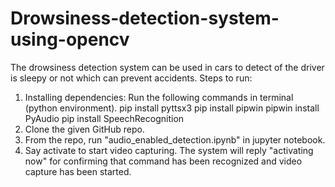 # Drowsiness-detection-system-using-opencv
The drowsiness detection system can be used in cars to detect of the driver is sleepy or not which can prevent accidents.
Steps to run:
1. Installing dependencies:
Run the following commands in terminal (python environment).
      pip install pyttsx3
      pip install pipwin
      pipwin install PyAudio
      pip install SpeechRecognition
2. Clone the given GitHub repo.
3. From the repo, run "audio_enabled_detection.ipynb" in jupyter notebook.
4. Say activate to start video capturing. The system will reply "activating now" for confirming that command has been recognized and video capture has been started.
